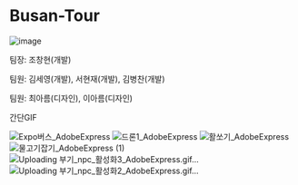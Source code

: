 # Busan-Tour
![image](https://github.com/Joshen96/Busan-Tour/assets/64350099/ab2e4120-1468-44fc-bf08-7f2c8fe6261e)

팀장: 조창현(개발)

팀원: 김세영(개발), 서현재(개발), 김병찬(개발)

팀원: 최아름(디자인), 이아름(디자인)

간단GIF

![Expo버스_AdobeExpress](https://github.com/Joshen96/Busan-Tour/assets/64350099/b71e6f6e-46ec-41b1-84c6-ab034742a4aa)
![드론1_AdobeExpress](https://github.com/Joshen96/Busan-Tour/assets/64350099/4d11e71b-fcfd-41cd-8a1d-6ae36e68e8b1)
![활쏘기_AdobeExpress](https://github.com/Joshen96/Busan-Tour/assets/64350099/23a689f0-450b-47c1-a5f4-0a4c30add06d)
![물고기잡기_AdobeExpress (1)](https://github.com/Joshen96/Busan-Tour/assets/64350099/72fa951a-9770-4ecf-a138-5e4b338a67d0)
![Uploading 부기_npc_활성화3_AdobeExpress.gif…]()
![Uploading 부기_npc_활성화2_AdobeExpress.gif…]()
